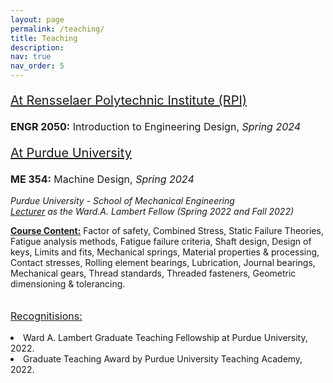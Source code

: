 ```yaml
---
layout: page
permalink: /teaching/
title: Teaching
description:  
nav: true
nav_order: 5
---
```


 <p style="font-size: 20px;">  <u>At Rensselaer Polytechnic Institute (RPI) </u><br> 


<p style="font-size: 16px;"> <b>ENGR 2050:</b> Introduction to Engineering Design,     <i> Spring 2024 </i>


<p style="font-size: 20px;">  <u>At Purdue University</u><br>



<p style="font-size: 16px;"> <b>ME 354:</b> Machine Design, <i> Spring 2024 </i>

<i>Purdue University - School of Mechanical Engineering <br> <u>Lecturer</u> as the Ward.A. Lambert Fellow (Spring 2022 and Fall 2022) </i> <br></p>

 <u><b>Course Content:</b></u> Factor of safety, Combined Stress, Static Failure Theories, Fatigue analysis methods, Fatigue failure criteria, Shaft design, Design of keys, Limits and fits, Mechanical springs, Material properties & processing, Contact stresses, Rolling element bearings, Lubrication, Journal bearings, Mechanical gears, Thread standards, Threaded fasteners, Geometric dimensioning & tolerancing. 
 <br>
 <br>
  <p style="font-size: 16px;"> <u>Recognitisions:</u> 
 <li>Ward A. Lambert Graduate Teaching Fellowship at Purdue University, 2022.
</li> 
<li>Graduate Teaching Award by Purdue University Teaching Academy, 2022.
</li>  

